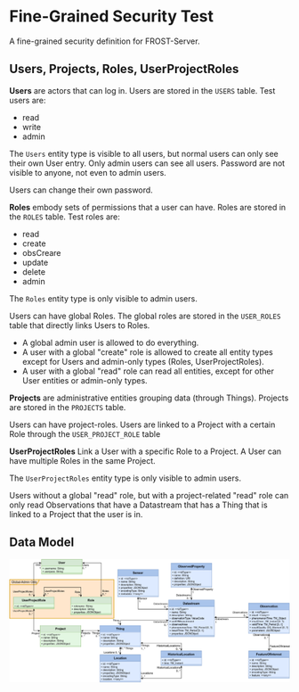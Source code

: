 # Fine-Grained Security Test

A fine-grained security definition for FROST-Server.

## Users, Projects, Roles, UserProjectRoles

**Users** are actors that can log in. Users are stored in the `USERS` table. Test users are:
- read
- write
- admin

The `Users` entity type is visible to all users, but normal users can only see their own User entry.
Only admin users can see all users.
Password are not visible to anyone, not even to admin users.

Users can change their own password.

**Roles** embody sets of permissions that a user can have. Roles are stored in the `ROLES` table. Test roles are:

- read
- create
- obsCreare
- update
- delete
- admin

The `Roles` entity type is only visible to admin users.

Users can have global Roles. The global roles are stored in the `USER_ROLES` table that directly links Users to Roles.

- A global admin user is allowed to do everything.
- A user with a global "create" role is allowed to create all entity types except for Users and admin-only types (Roles, UserProjectRoles).
- A user with a global "read" role can read all entities, except for other User entities or admin-only types.

**Projects** are administrative entities grouping data (through Things). Projects are stored in the `PROJECTS` table.

Users can have project-roles. Users are linked to a Project with a certain Role through the `USER_PROJECT_ROLE` table

**UserProjectRoles** Link a User with a specific Role to a Project. A User can have multiple Roles in the same Project.

The `UserProjectRoles` entity type is only visible to admin users.

Users without a global "read" role, but with a project-related "read" role can only read Observations that have a Datastream that has a Thing that is linked to a Project that the user is in.

## Data Model

![Data Model](Datamodel-SensorThingsApi-SecurityTest.drawio.png)

